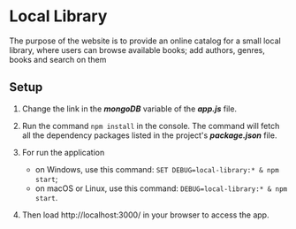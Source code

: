 # Local Library

The purpose of the website is to provide an online catalog for a small local library, where users can browse available books; add authors, genres, books and search on them

## Setup

1. Change the link in the _**mongoDB**_ variable of the **_app.js_** file.

2. Run the command `npm install` in the console. The command will fetch all the dependency 
packages listed in the project's **_package.json_** file.

3. For run the application 

    - on Windows, use this command: `SET DEBUG=local-library:* & npm start`;
    - on macOS or Linux, use this command: `DEBUG=local-library:* & npm start`.

4. Then load http://localhost:3000/ in your browser to access the app.
